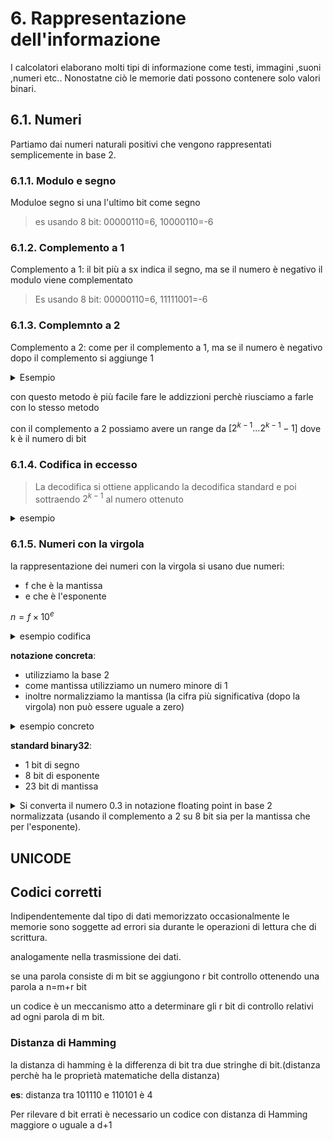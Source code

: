 
# 6. Rappresentazione dell'informazione

I calcolatori elaborano molti tipi di informazione come testi, immagini ,suoni ,numeri etc.. Nonostatne ciò le memorie dati possono contenere solo valori binari.

## 6.1. Numeri

Partiamo dai numeri naturali positivi che vengono rappresentati semplicemente in base 2.  


### 6.1.1. Modulo e segno

Moduloe segno si una l'ultimo bit come segno

> es
> usando 8 bit: 00000110=6, 10000110=-6

### 6.1.2. Complemento a 1

Complemento a 1: il bit più a sx indica il segno, ma se il numero è negativo il modulo viene complementato

>Es
> usando 8 bit: 00000110=6, 11111001=-6

### 6.1.3. Complemnto a 2

Complemento a 2: come per il complemento a 1, ma se il numero è negativo dopo il complemento si aggiunge 1

<details>
    <summary>
Esempio
    </summary>
usando 8 bit: 00000110=6, 11111010=-6
</details>

con questo metodo è più facile fare le addizzioni perchè riusciamo a farle con lo stesso metodo

con il complemento a 2 possiamo avere un range da $[2^{k-1}...2^{k-1}-1]$ dove k è il numero di bit

### 6.1.4. Codifica in eccesso

> La decodifica si ottiene applicando la decodifica 
standard e poi sottraendo $2^{k-1}$  al numero ottenuto

<details>
    <summary>
    esempio
    </summary>

00...00 rappresenta $-2^{k-1}$  
10...00 rappresenta $0$   
11...11 rappresenta $2^{k-1}$  
</details>

### 6.1.5. Numeri con la virgola

la rappresentazione dei numeri con la virgola si usano due numeri:
- f che è la mantissa
- e che è l'esponente

$n=f \times 10^{e}$

<details>
  <summary>
  esempio codifica
  </summary>

se la mantissa è tra 0,001 e 0,999
e l'esponente è tra 0 e 99

riesco a rappresentare i numeri

![](../img/overflowunder.png)

</details>

**notazione concreta**:
- utilizziamo la base 2
- come mantissa utilizziamo un numero minore di 1
- inoltre normalizziamo la mantissa (la cifra più significativa (dopo la virgola) non può essere uguale a zero)

<details>
  <summary>
esempio concreto
  </summary>

vogliamo rappresentare il numero 432:
la mantissa sarà 432=110110000b questo numero va normalizzato quindi dobbiamo shiftarlo, quindi gli diamo un esponente di: $2^9$

</details>

**standard binary32**:
- 1 bit di segno 
- 8 bit di esponente
- 23 bit di mantissa

<details>
  <summary>
Si converta il numero 0.3 in notazione floating point in base 2 normalizzata (usando il complemento a 2 su 8 bit sia per la mantissa che per l'esponente).
  </summary>

  TODO: da finire


la mantissa si legge moltiplicando il primo partendo da sinistra $2^-1$ fino a $2^-n$ nell'ultimo dove n sono il numero di bit, e per calcolare il numero in decimale va tutto moltiplicato per $2^{\text{esponente}}$

segno : 0 
mantissa: 10011001b
esponente: 1111111b

</details>


## UNICODE

## Codici corretti

Indipendentemente dal tipo di dati memorizzato occasionalmente le memorie sono soggette ad errori sia durante le operazioni di lettura che di scrittura.

analogamente nella trasmissione dei dati.

se una parola consiste di m bit se aggiungono r bit controllo ottenendo una parola a n=m+r bit

un codice è un meccanismo atto a determinare gli r bit di controllo relativi ad ogni parola di m bit.

### Distanza di Hamming

la distanza di hamming è la differenza di bit tra due stringhe di bit.(distanza perchè ha le proprietà matematiche della distanza)

**es**:
distanza tra 101110 e 110101 è 4

Per rilevare d  bit errati è necessario un codice con 
distanza di Hamming maggiore o uguale a d+1



